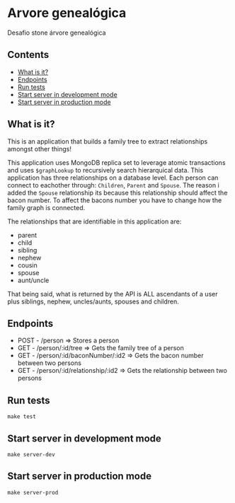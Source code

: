 # Arvore genealógica
Desafio stone árvore genealógica
## Contents
* [What is it?](#what-is-it)
* [Endpoints](#endpoints)
* [Run tests](#run-tests)
* [Start server in development mode](#start-server-in-development-mode)
* [Start server in production mode](#start-server-in-production-mode)

## What is it?
This is an application that builds a family tree to extract relationships amongst other things!

This application uses MongoDB replica set to leverage atomic transactions and uses `$graphLookup` to recursively search hierarquical data.
This application has three relationships on a database level. Each person can connect to eachother through: `Children`, `Parent` and `Spouse`. The reason i added the `Spouse` relationship its because this relationship should affect the bacon number. To affect the bacons number you have to change how the family graph is connected.

The relationships that are identifiable in this application are:
- parent
- child
- sibling
- nephew
- cousin
- spouse
- aunt/uncle

That being said, what is returned by the API is ALL ascendants of a user plus siblings, nephew, uncles/aunts, spouses and children.

## Endpoints

* POST - /person  => Stores a person
* GET - /person/:id/tree => Gets the family tree of a person
* GET - /person/:id/baconNumber/:id2 => Gets the bacon number between two persons
* GET - /person/:id/relationship/:id2 => Gets the relationship between two persons

## Run tests
`make test`

## Start server in development mode
`make server-dev`

## Start server in production mode
`make server-prod`

